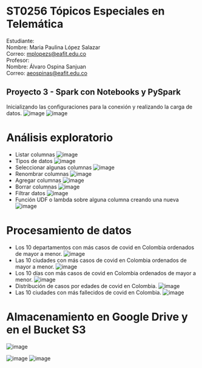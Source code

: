 # ST0256 Tópicos Especiales en Telemática
Estudiante: <br>
Nombre: Maria Paulina López Salazar <br>
Correo: mplopezs@eafit.edu.co <br>
Profesor: <br>
Nombre: Álvaro Ospina Sanjuan <br>
Correo: aeospinas@eafit.edu.co <br>
## Proyecto 3 - Spark con Notebooks y PySpark
Inicializando las configuraciones para la conexión y realizando la carga de datos.
![image](https://github.com/Paulina-Lopez/ProjectN-3-TET/assets/83301681/2e08d6ce-99ae-4bfe-b537-f783aa116b9f)
![image](https://github.com/Paulina-Lopez/ProjectN-3-TET/assets/83301681/84ca4742-5330-4b78-ad45-f08722203dfb)

# Análisis exploratorio 
- Listar columnas
![image](https://github.com/Paulina-Lopez/ProjectN-3-TET/assets/83301681/48d9dbaf-6db5-4cb0-9cc4-076d7bfee08f)
- Tipos de datos
![image](https://github.com/Paulina-Lopez/ProjectN-3-TET/assets/83301681/e6708c66-d537-4e06-95aa-a059a628f0d5)
- Seleccionar algunas columnas
![image](https://github.com/Paulina-Lopez/ProjectN-3-TET/assets/83301681/2f5a053f-718f-4e65-a238-33499b2e46a4)
- Renombrar columnas
![image](https://github.com/Paulina-Lopez/ProjectN-3-TET/assets/83301681/129cccbc-cc55-4482-b452-356e52aa3f4c)
- Agregar columnas
![image](https://github.com/Paulina-Lopez/ProjectN-3-TET/assets/83301681/3950d2fc-fb82-4aec-bce9-54ffc573ef76)
- Borrar columnas
![image](https://github.com/Paulina-Lopez/ProjectN-3-TET/assets/83301681/c13f7591-1274-4f6f-9fcf-0f1e4d84c8f5)
- Filtrar datos
![image](https://github.com/Paulina-Lopez/ProjectN-3-TET/assets/83301681/0b52237d-e4a2-4d32-b746-1b0e72f8059f)
- Función UDF o lambda sobre alguna columna creando una nueva
![image](https://github.com/Paulina-Lopez/ProjectN-3-TET/assets/83301681/d2652f8e-a800-41df-809a-0c9a8376aabc)

# Procesamiento de datos

- Los 10 departamentos con más casos de covid en Colombia ordenados de mayor a menor.
![image](https://github.com/Paulina-Lopez/ProjectN-3-TET/assets/83301681/4386f136-1309-4f0f-9419-4f8f029c49c2)
- Las 10 ciudades con más casos de covid en Colombia ordenados de mayor a menor.
![image](https://github.com/Paulina-Lopez/ProjectN-3-TET/assets/83301681/42958441-1ecc-4b70-b6bb-3cf66a34304b)
- Los 10 días con más casos de covid en Colombia ordenados de mayor a menor.
![image](https://github.com/Paulina-Lopez/ProjectN-3-TET/assets/83301681/4d4186f9-baf2-439e-9bb8-0e8db8abf8c5)
- Distribución de casos por edades de covid en Colombia.
![image](https://github.com/Paulina-Lopez/ProjectN-3-TET/assets/83301681/fe574c44-d6a3-4037-9631-6bd4a080cac5)
- Las 10 ciudades con más fallecidos de covid en Colombia.
![image](https://github.com/Paulina-Lopez/ProjectN-3-TET/assets/83301681/d0088d66-61a5-4600-887b-e48c8c58fc27)

# Almacenamiento en Google Drive y en el Bucket S3

![image](https://github.com/Paulina-Lopez/ProjectN-3-TET/assets/83301681/301d7c6d-f488-4096-b164-ba40ff811ee1)

![image](https://github.com/Paulina-Lopez/ProjectN-3-TET/assets/83301681/c521e3b8-f397-402f-95d9-660ca61c6451)
![image](https://github.com/Paulina-Lopez/ProjectN-3-TET/assets/83301681/31e88b3a-5698-478d-8507-f52aa3324abc)

